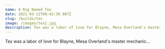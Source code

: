 ```yaml
---
name: A Rig Named Tex
date: 2021-03-11T00:42:39.087Z
slug: /builds/tex
image: /images/tex2.jpg
description: Tex was a labor of love for Blayne, Mesa Overland's master mechanic...
---
```


Tex was a labor of love for Blayne, Mesa Overland's master mechanic...
